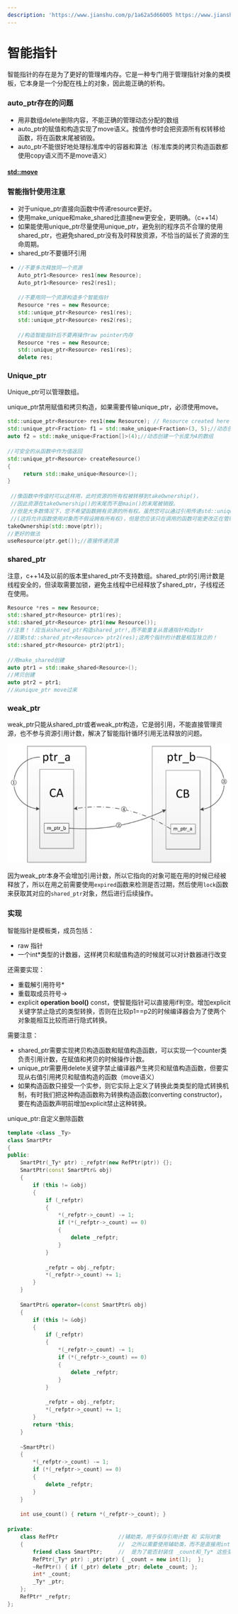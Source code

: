 ```yaml
---
description: 'https://www.jianshu.com/p/1a62a5d66005 https://www.jianshu.com/p/77c2988be336'
---
```


# 智能指针

智能指针的存在是为了更好的管理堆内存。它是一种专门用于管理指针对象的类模板，它本身是一个分配在栈上的对象，因此能正确的析构。

### auto\_ptr存在的问题

* 用非数组delete删除内容，不能正确的管理动态分配的数组
* auto\_ptr的赋值和构造实现了move语义。按值传参时会把资源所有权转移给函数，将在函数末尾被销毁。
* auto\_ptr不能很好地处理标准库中的容器和算法（标准库类的拷贝构造函数都使用copy语义而不是move语义）

#### [std::move](gao-ji-te-xing.md#std-move)

### 智能指针使用注意

* 对于unique\_ptr直接向函数中传递resource更好。
* 使用make\_unique和make\_shared比直接new更安全，更明确。（c++14）
* 如果能使用unique\_ptr尽量使用unique\_ptr，避免别的程序员不合理的使用shared\_ptr，也避免shared\_ptr没有及时释放资源，不恰当的延长了资源的生命周期。
* shared\_ptr不要循环引用
* ```cpp
  //不要多次释放同一个资源
  Auto_ptr1<Resource> res1(new Resource);
  Auto_ptr1<Resource> res2(res1); 

  //不要用同一个资源构造多个智能指针
  Resource *res = new Resource;
  std::unique_ptr<Resource> res1(res);
  std::unique_ptr<Resource> res2(res);

  //构造智能指针后不要再操作raw pointer内存
  Resource *res = new Resource;
  std::unique_ptr<Resource> res1(res);
  delete res;
  ```

### Unique\_ptr

Unique\_ptr可以管理数组。

unique\_ptr禁用赋值和拷贝构造，如果需要传输unique\_ptr，必须使用move。

```cpp
std::unique_ptr<Resource> res1(new Resource); // Resource created here
std::unique_ptr<Fraction> f1 = std::make_unique<Fraction>(3, 5);//动态创建有参数的类
auto f2 = std::make_unique<Fraction[]>(4);//动态创建一个长度为4的数组

//可安全的从函数中作为值返回
std::unique_ptr<Resource> createResource()
{
     return std::make_unique<Resource>();
}
 
 //像函数中传值时可以这样用，此时资源的所有权被转移到takeOwnership()，
 //因此资源在takeOwnership()的末尾而不是main()的末尾被销毁。
 //但是大多数情况下，您不希望函数拥有资源的所有权。虽然您可以通过引用传递std::unique_ptr
 //(这将允许函数使用对象而不假设拥有所有权)，但是您应该只在调用的函数可能更改正在管理的对象时才这样做
takeOwnership(std::move(ptr)); 
//更好的做法
useResource(ptr.get());//直接传递资源

```

### shared\_ptr

注意，c++14及以前的版本里shared\_ptr不支持数组。shared\_ptr的引用计数是线程安全的，但读取需要加锁，避免主线程中已经释放了shared\_ptr，子线程还在使用。

```cpp
Resource *res = new Resource;
std::shared_ptr<Resource> ptr1(res);
std::shared_ptr<Resource> ptr1(new Resource());
//注意！！应当从shared_ptr构造shared_ptr!,而不能重复从普通指针构造ptr
//如果std::shared_ptr<Resource> ptr2(res);这两个指针的计数是相互独立的！
std::shared_ptr<Resource> ptr2(ptr1);

//用make_shared创建
auto ptr1 = std::make_shared<Resource>();
//拷贝创建
auto ptr2 = ptr1;
//从unique_ptr move过来
```

### weak\_ptr

weak\_ptr只能从shared\_ptr或者weak\_ptr构造，它是弱引用，不能直接管理资源，也不参与资源引用计数，解决了智能指针循环引用无法释放的问题。

![](../../.gitbook/assets/image%20%2892%29.png)

 因为weak\_ptr本身不会增加引用计数，所以它指向的对象可能在用的时候已经被释放了，所以在用之前需要使用`expired`函数来检测是否过期，然后使用`lock`函数来获取其对应的`shared_ptr`对象，然后进行后续操作。

### 实现

智能指针是模板类，成员包括：

* raw 指针
* 一个int\*类型的计数器，这样拷贝和赋值构造的时候就可以对计数器进行改变

还需要实现：

* 重载解引用符号\*
* 重载取成员符号-&gt;
* explicit **operation bool\(\)** const，使智能指针可以直接用if判空。增加explicit关键字禁止隐式的类型转换，否则在比较p1==p2的时候编译器会为了使两个对象能相互比较而进行隐式转换。

需要注意：

* shared\_ptr需要实现拷贝构造函数和赋值构造函数，可以实现一个counter类负责引用计数，在赋值和拷贝的时候操作计数。
* unique\_ptr需要用delete关键字禁止编译器产生拷贝和赋值构造函数，但要实现从右值引用拷贝和赋值构造的函数（move语义）
* 如果构造函数只接受一个实参，则它实际上定义了转换此类类型的隐式转换机制，有时我们把这种构造函数称为转换构造函数\(converting constructor\)，要在构造函数声明前增加explicit禁止这种转换。

unique\_ptr:自定义删除函数

```cpp
template <class _Ty>
class SmartPtr
{
public:
	SmartPtr(_Ty* ptr) :_refptr(new RefPtr(ptr)) {};
	SmartPtr(const SmartPtr& obj)
	{
		if (this != &obj)
		{
			if (_refptr)
			{
				*(_refptr->_count) -= 1;
				if (*(_refptr->_count) == 0)
				{
					delete _refptr;
				}
			}

			_refptr = obj._refptr;
			*(_refptr->_count) += 1;
		}	
	}

	SmartPtr& operator=(const SmartPtr& obj)
	{
		if (this != &obj)
		{
			if (_refptr)
			{
				*(_refptr->_count) -= 1;
				if (*(_refptr->_count) == 0)
				{
					delete _refptr;
				}
			}

			_refptr = obj._refptr;
			*(_refptr->_count) += 1;
		}
		return *this;
	}

	~SmartPtr()
	{
		*(_refptr->_count) -= 1;
		if (*(_refptr->_count) == 0)
		{
			delete _refptr;
		}
	}

	int use_count() { return *(_refptr->_count); }

private:
	class RefPtr                   //辅助类，用于保存引用计数 和 实际对象
	{                              //  之所以需要使用辅助类，而不是直接用int _count和 _Ty* 成员变量    
		friend class SmartPtr;     //  是为了能否封装住 _count和_Ty* 这些变量，对外不可见
		RefPtr(_Ty* ptr) :_ptr(ptr) { _count = new int(1);  };
		~RefPtr() { if (_ptr) delete _ptr; delete _count; };
		int* _count;
		_Ty* _ptr;
	};
	RefPtr* _refptr;
};
```

